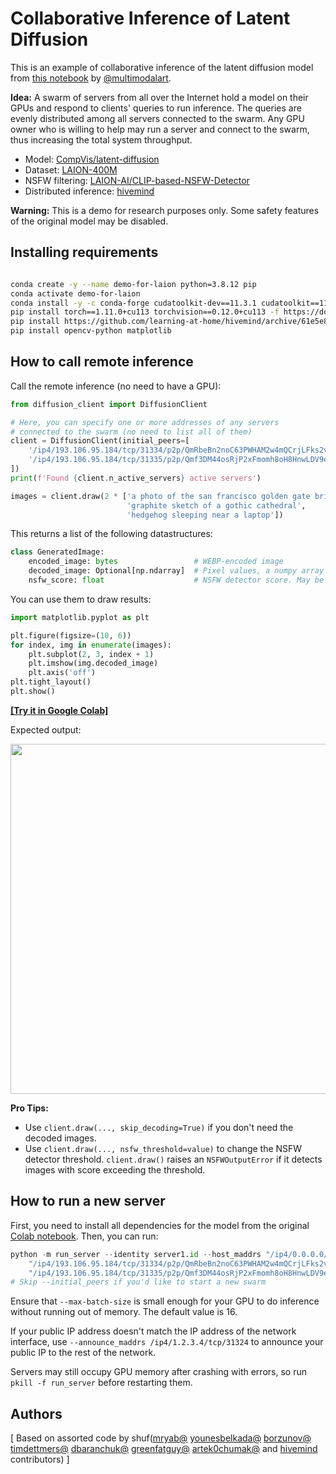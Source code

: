 # Collaborative Inference of Latent Diffusion

This is an example of collaborative inference of the latent diffusion model from [this notebook](https://colab.research.google.com/github/multimodalart/latent-diffusion-notebook/blob/main/Latent_Diffusion_LAION_400M_model_text_to_image.ipynb) by [@multimodalart](https://twitter.com/multimodalart).

**Idea:** A swarm of servers from all over the Internet hold a model on their GPUs and respond to clients' queries to run inference.
The queries are evenly distributed among all servers connected to the swarm. Any GPU owner who is willing to help may
run a server and connect to the swarm, thus increasing the total system throughput.

- Model: [CompVis/latent-diffusion](https://github.com/CompVis/latent-diffusion)
- Dataset: [LAION-400M](https://laion.ai/laion-400-open-dataset/)
- NSFW filtering: [LAION-AI/CLIP-based-NSFW-Detector](https://github.com/LAION-AI/CLIP-based-NSFW-Detector)
- Distributed inference: [hivemind](https://github.com/learning-at-home/hivemind)

**Warning:** This is a demo for research purposes only. Some safety features of the original model may be disabled.

## Installing requirements
```bash

conda create -y --name demo-for-laion python=3.8.12 pip
conda activate demo-for-laion
conda install -y -c conda-forge cudatoolkit-dev==11.3.1 cudatoolkit==11.3.1 cudnn==8.2.1.32
pip install torch==1.11.0+cu113 torchvision==0.12.0+cu113 -f https://download.pytorch.org/whl/torch_stable.html
pip install https://github.com/learning-at-home/hivemind/archive/61e5e8c1f33dd2390e6d0d0221e2de6e75741a9c.zip
pip install opencv-python matplotlib
```

## How to call remote inference

Call the remote inference (no need to have a GPU):

```python
from diffusion_client import DiffusionClient

# Here, you can specify one or more addresses of any servers
# connected to the swarm (no need to list all of them)
client = DiffusionClient(initial_peers=[
    '/ip4/193.106.95.184/tcp/31334/p2p/QmRbeBn2noC63PWHAM2w4mQCrjLFks2vc4Dgy1YooEpUYJ',
    '/ip4/193.106.95.184/tcp/31335/p2p/Qmf3DM44osRjP2xFmomh8oH8HnwLDV9ePDMSvGo5JtjEuL',
])
print(f'Found {client.n_active_servers} active servers')

images = client.draw(2 * ['a photo of the san francisco golden gate bridge',
                          'graphite sketch of a gothic cathedral',
                          'hedgehog sleeping near a laptop'])
```

This returns a list of the following datastructures:

```python
class GeneratedImage:
    encoded_image: bytes                 # WEBP-encoded image
    decoded_image: Optional[np.ndarray]  # Pixel values, a numpy array of shape (height, width, 3)
    nsfw_score: float                    # NSFW detector score. May be used for extra filtering
```

You can use them to draw results:

```python
import matplotlib.pyplot as plt

plt.figure(figsize=(10, 6))
for index, img in enumerate(images):
    plt.subplot(2, 3, index + 1)
    plt.imshow(img.decoded_image)
    plt.axis('off')
plt.tight_layout()
plt.show()
```

**[[Try it in Google Colab]](https://colab.research.google.com/drive/1_XtEjXzskKRrgPcvCYXjLu2g34jZE0Zo?usp=sharing)**

Expected output:

<img src="https://github.com/learning-at-home/demo-for-laion/blob/main/img/example_output.png" width="560">

**Pro Tips:**

- Use `client.draw(..., skip_decoding=True)` if you don't need the decoded images.
- Use `client.draw(..., nsfw_threshold=value)` to change the NSFW detector threshold.
    `client.draw()` raises an `NSFWOutputError` if it detects images with score exceeding the threshold.

## How to run a new server

First, you need to install all dependencies for the model from the original [Colab notebook](https://colab.research.google.com/github/multimodalart/latent-diffusion-notebook/blob/main/Latent_Diffusion_LAION_400M_model_text_to_image.ipynb). Then, you can run:

```python
python -m run_server --identity server1.id --host_maddrs "/ip4/0.0.0.0/tcp/31234" --initial_peers \
    "/ip4/193.106.95.184/tcp/31334/p2p/QmRbeBn2noC63PWHAM2w4mQCrjLFks2vc4Dgy1YooEpUYJ" \
    "/ip4/193.106.95.184/tcp/31335/p2p/Qmf3DM44osRjP2xFmomh8oH8HnwLDV9ePDMSvGo5JtjEuL"
# Skip --initial_peers if you'd like to start a new swarm
```

Ensure that `--max-batch-size` is small enough for your GPU to do inference without running out of memory. The default value is 16.

If your public IP address doesn't match the IP address of the network interface, use `--announce_maddrs /ip4/1.2.3.4/tcp/31324`
to announce your public IP to the rest of the network.

Servers may still occupy GPU memory after crashing with errors, so run `pkill -f run_server` before restarting them.

## Authors

[
Based on assorted code by shuf([mryab@](https://github.com/mryab) [younesbelkada@](https://github.com/younesbelkada) [borzunov@](https://github.com/borzunov) [timdettmers@](https://github.com/timdettmers) [dbaranchuk@](https://github.com/dbaranchuk) [greenfatguy@](https://github.com/GreenFatGuy) [artek0chumak@](https://github.com/artek0chumak) and [hivemind](https://github.com/learning-at-home/hivemind) contributors)
]
